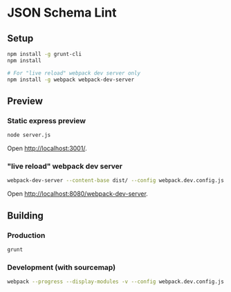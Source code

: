 # JSON Schema Lint

## Setup
```sh
npm install -g grunt-cli
npm install

# For "live reload" webpack dev server only
npm install -g webpack webpack-dev-server
```

## Preview

### Static express preview
```sh
node server.js
```

Open [http://localhost:3001/](http://localhost:3001/).

### "live reload" webpack dev server

```sh
webpack-dev-server --content-base dist/ --config webpack.dev.config.js
```
Open [http://localhost:8080/webpack-dev-server](http://localhost:8080/webpack-dev-server).

## Building

### Production

```sh
grunt
```

### Development (with sourcemap)
```sh
webpack --progress --display-modules -v --config webpack.dev.config.js
```
